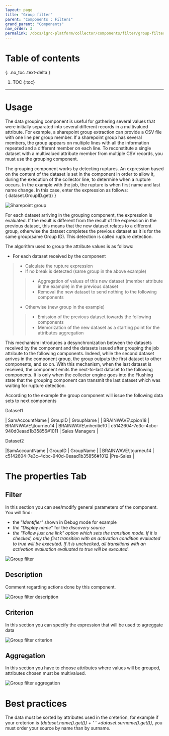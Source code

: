```yaml
---
layout: page
title: "Group filter"
parent: "Components : Filters"
grand_parent: "Components"
nav_order: 3
permalink: /docs/igrc-platform/collector/components/filter/group-filter/
---
```


# Table of contents
{: .no_toc .text-delta }

1. TOC
{:toc}
---

# Usage

The data grouping component is useful for gathering several values that were initially separated into several different records in a multivalued attribute. For example, a sharepoint group extraction can provide a CSV file with one line per group member. If a sharepoint group has several members, the group appears on multiple lines with all the information repeated and a different member on each line. To reconstitute a single dataset with a multivalued attribute member from multiple CSV records, you must use the grouping component.   

The grouping component works by detecting ruptures. An expression based on the content of the dataset is set in the component in order to allow it, during the execution of the collector line, to determine when a rupture occurs. In the example with the job, the rupture is when first name and last name change. In this case, enter the expression as follows:  
{ dataset.GroupID.get() }  

![Sharepoint group](igrc-platform/collector/components/filters/filter-group/images/2018-04-06_17_15_03-sharepoint-Groups.csv_-_Excel.png "Sharepoint group")

For each dataset arriving in the grouping component, the expression is evaluated. If the result is different from the result of the expression in the previous dataset, this means that the new dataset relates to a different group, otherwise the dataset completes the previous dataset as it is for the same group(same Group ID). This detection is called rupture detection.     

The algorithm used to group the attribute values is as follows:   

-  For each dataset received by the component
> -  Calculate the rupture expression
> -  If no break is detected (same group in the above example)
>> -  Aggregation of values of this new dataset (member attribute in the example) in the previous dataset
>> -  Removal the new dataset to send nothing to the following components
> -  Otherwise (new group in the example)
>> -  Emission of the previous dataset towards the following components
>> -  Memorization of the new dataset as a starting point for the attributes aggregation

This mechanism introduces a desynchronization between the datasets received by the component and the datasets issued after grouping the job attribute to the following components. Indeed, while the second dataset arrives in the component group, the group outputs the first dataset to other components, and so on. With this mechanism, when the last dataset is received, the component emits the next-to-last dataset to the following components. It is only when the collector engine goes into the Flushing state that the grouping component can transmit the last dataset which was waiting for rupture detection.  

According to the example the group component will issue the following data sets to next components  

Dataset1  

| SamAccountName  | GroupID |  GroupName |
|  BRAINWAVE\cpion18 \| BRAINWAVE\jtourneu14 \| BRAINWAVE\mheritie10 |  c5142604-7e3c-4cbc-940d0eaad1b35856#1011 | Sales Managers |

Dataset2

|SamAccountName | GroupID |  GroupName |
| BRAINWAVE\jtourneu14 | c5142604-7e3c-4cbc-940d-0eaad1b35856#1012 |Pre-Sales |

# The properties Tab

## Filter

In this section you can see/modify general parameters of the component. You will find:

- the "_Identifier"_ shown in Debug mode for example
- _the "Display name_" for the _discovery source_
- _the "Follow just one link" option which sets the transition mode. If it is checked, only the first transition with an activation condition evaluated to true will be executed. If it is unchecked, all transitions with an activation evaluation evaluated to true will be executed._

![Group filter](igrc-platform/collector/components/filters/filter-group/images/Group_filter.png "Group filter")

## Description

Comment regarding actions done by this component.

![Group filter description](igrc-platform/collector/components/filters/filter-group/images/Group_filter_description.png "Group filter description")

## Criterion

In this section you can specify the expression that will be used to agreggate data

![Group filter criterion](igrc-platform/collector/components/filters/filter-group/images/Group_filter_criterion.png "Group filter criterion")

## Aggregation

In this section you have to choose attributes where values will be grouped, attributes chosen must be multivalued.

![Group filter aggregation](igrc-platform/collector/components/filters/filter-group/images/Group_filter_aggregation.png "Group filter aggregation")

# Best practices

The data must be sorted by attributes used in the creterion, for example if your creterion is _{dataset.name().get()} + ' ' +dataset.surname().get()}_, you must order your source by name than by surname.  
